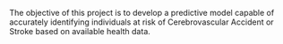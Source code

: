 The objective of this project is to develop a predictive model capable of accurately identifying individuals at risk of Cerebrovascular Accident or Stroke based on available health data.
